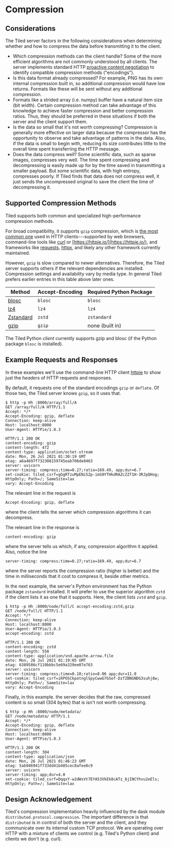 # Compression

## Considerations

The Tiled server factors in the following considerations when
determining whether and how to compress the data before transmitting it
to the client.

* Which compression methods can the client handle? Some of the more
  efficient algorithms are not commonly understood by all clients.
  The server implements standard HTTP
  [proactive content negotiation](https://developer.mozilla.org/en-US/docs/Web/HTTP/Content_negotiation)
  to identify compatible compression methods ("encodings").
* Is this data format already compressed? For example, PNG has its own internal
  compression built in, so additional compression would have low returns.
  Formats like these will be sent without any additional compression.
* Formats like a strided array (i.e. numpy) buffer have a natural item
  size (bit width). Certain compression method can take advantage of this
  knowledge to achieve faster compression and better compression ratios. Thus,
  they should be preferred in these situations if both the server and the
  client support them.
* Is the data so small that it's not worth compressing?
  Compression is generally more effective on larger data because the compressor
  has the opportunity to observe and take advantage of patterns in the data.
  Also, if the data is small to begin with, reducing its size contributes little
  to the overall time spent transferring the HTTP message.
* Does the data compress well? Some scientific data, such as sparse images,
  compresses very well. The time spent compressing and decompressing is
  easily made up for by the time saved in transmitting a smaller payload. But
  some scientific data, with high entropy, compresses poorly. If Tiled finds
  that data does not compress well, it just sends the uncompressed original to
  save the client the time of decompressing it.

## Supported Compression Methods

Tiled supports both common and specialized high-performance compression methods.

For broad compatibility, it supports `gzip` compression, which is
[the most common one](https://developer.mozilla.org/en-US/docs/Web/HTTP/Compression)
used in HTTP clients---supported by web browsers, command-line tools like
[curl](https://curl.se/) or [https://httpie.io/](https://httpie.io/), and
frameworks like [requests](https://docs.python-requests.org/),
[httpx](https://www.python-httpx.org/), and likely any other framework currently
maintained.

However, `gzip` is slow compared to newer alternatives. Therefore, the Tiled
server supports others if the relevant dependencies are installed. Compression
settings and availability vary by media type. In general Tiled prefers earlier
entries in this table above later ones.

| Method                                                           | Accept-Encoding | Required Python Package |
| ---------------------------------------------------------------- | --------------- | ----------------------- |
| [blosc](https://www.blosc.org/)                                  | `blosc`         | `blosc`                 |
| [lz4](https://en.wikipedia.org/wiki/LZ4_(compression_algorithm)) | `lz4`           | `lz4`                   |
| [Zstandard](https://facebook.github.io/zstd/)                    | `zstd`          | `zstandard`             |
| [gzip](https://en.wikipedia.org/wiki/Gzip)                       | `gzip`          | none (built in)         |

The Tiled Python *client* currently supports gzip and blosc (if the Python
package `blosc` is installed).

## Example Requests and Responses

In these examples we'll use the command-line HTTP client
[httpie](https://httie.io/) to show just the *headers* of HTTP
requests and responses.

By default, it requests one of the standard encodings `gzip` or `deflate`. Of
those two, the Tiled server knows `gzip`, so it uses that.

```
$ http -p Hh :8000/array/full/A
GET /array/full/A HTTP/1.1
Accept: */*
Accept-Encoding: gzip, deflate
Connection: keep-alive
Host: localhost:8000
User-Agent: HTTPie/1.0.3

HTTP/1.1 200 OK
content-encoding: gzip
content-length: 472
content-type: application/octet-stream
date: Mon, 26 Jul 2021 01:30:19 GMT
etag: a6a4697f732308159745eab706de8463
server: uvicorn
server-timing: compress;time=0.27;ratio=169.49, app;dur=6.7
set-cookie: tiled_csrf=gGgRTzuMpENi52p-imS0YTHkdRAZcZZf1H-3RJpQHog; HttpOnly; Path=/; SameSite=lax
vary: Accept-Encoding
```

The relevant line in the request is

```
Accept-Encoding: gzip, deflate
```

where the client tells the server which compression algorithms it can decompress.

The relevant line in the response is

```
content-encoding: gzip
```

where the server tells us which, if any, compression algorithm it applied.
Also, notice the line

```
server-timing: compress;time=0.27;ratio=169.49, app;dur=6.7
```

where the server reports the compression ratio (higher is better) and the time
in milliseconds that it cost to compress it, beside other metrics.

In the next example, the server's Python environment has the Python package
`zstandard` installed. It will prefer to use the superior algorithm `zstd` if
the client lists it as one that it supports. Here, the client lists `zstd` and
`gzip`.

```
$ http -p Hh :8000/node/full/C accept-encoding:zstd,gzip
GET /node/full/C HTTP/1.1
Accept: */*
Connection: keep-alive
Host: localhost:8000
User-Agent: HTTPie/1.0.3
accept-encoding: zstd

HTTP/1.1 200 OK
content-encoding: zstd
content-length: 558
content-type: application/vnd.apache.arrow.file
date: Mon, 26 Jul 2021 01:19:05 GMT
etag: 6389586cf110bbbc5e69a329ee07e763
server: uvicorn
server-timing: compress;time=0.10;ratio=8.06 app;dur=11.0
set-cookie: tiled_csrf=iRPOSCkpotnglSpyCwwG7GSof-DzfZBNGNDG3suhj8w; HttpOnly; Path=/; SameSite=lax
vary: Accept-Encoding
```

Finally, in this example. the server decides that the raw, compressed content is
so small (304 bytes) that is isn't not worth compressing.

```
$ http -p Hh :8000/node/metadata/
GET /node/metadata/ HTTP/1.1
Accept: */*
Accept-Encoding: gzip, deflate
Connection: keep-alive
Host: localhost:8000
User-Agent: HTTPie/1.0.3

HTTP/1.1 200 OK
content-length: 304
content-type: application/json
date: Mon, 26 Jul 2021 01:46:23 GMT
etag: 5ab946941f733dd41b485cec8afee8c9
server: uvicorn
server-timing: app;dur=4.0
set-cookie: tiled_csrf=DqqsY-w2dWsVt7EYA53VkEk8cATz_6jINCYhvu2eEls; HttpOnly; Path=/; SameSite=lax
```

## Design Acknowledgement

Tiled's compression implementation heavily influenced by the dask module
`distributed.protocol.compression`. The important difference is that
`distributed` is in control of both the server and the client, and they communicate
over its internal custom TCP protocol. We are operating over HTTP with a mixture
of clients we control (e.g. Tiled's Python client) and clients we don't (e.g.
curl).
